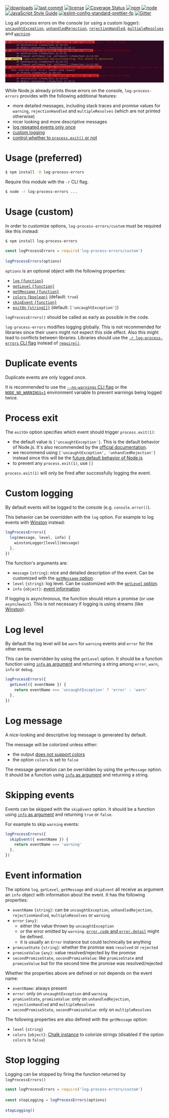 [![downloads](https://img.shields.io/npm/dt/log-process-errors.svg?logo=npm)](https://www.npmjs.com/package/log-process-errors) [![last commit](https://img.shields.io/github/last-commit/autoserver-org/log-process-errors.svg?logo=github&logoColor=white)](https://github.com/autoserver-org/log-process-errors/graphs/contributors) [![license](https://img.shields.io/badge/license-Apache%202.0-4cc61e.svg?logo=github&logoColor=white)](https://www.apache.org/licenses/LICENSE-2.0) [![Coverage Status](https://img.shields.io/coveralls/github/autoserver-org/log-process-errors.svg?label=test%20coverage&logo=travis)](https://coveralls.io/github/autoserver-org/log-process-errors?branch=master) [![npm](https://img.shields.io/npm/v/log-process-errors.svg?logo=npm)](https://www.npmjs.com/package/log-process-errors) [![node](https://img.shields.io/node/v/log-process-errors.svg?logo=node.js)](#) [![JavaScript Style Guide](https://img.shields.io/badge/code_style-standard-brightgreen.svg?logo=javascript)](https://standardjs.com) [![eslint-config-standard-prettier-fp](https://img.shields.io/badge/eslint-config--standard--prettier--fp-4cc61e.svg?logo=eslint&logoColor=white)](https://github.com/autoserver-org/eslint-config-standard-prettier-fp) [![Gitter](https://img.shields.io/gitter/room/autoserver-org/log-process-errors.svg?logo=gitter)](https://gitter.im/autoserver-org/log-process-errors)

Log all process errors on the console (or using a custom logger): [`uncaughtException`](https://nodejs.org/api/process.html#process_event_uncaughtexception), [`unhandledRejection`](https://nodejs.org/api/process.html#process_event_unhandledrejection), [`rejectionHandled`](https://nodejs.org/api/process.html#process_event_rejectionhandled), [`multipleResolves`](https://nodejs.org/api/process.html#process_event_multipleresolves) and [`warning`](https://nodejs.org/api/process.html#process_event_warning).

![Screenshot](docs/screenshot.png)

While Node.js already prints those errors on the console, `log-process-errors`
provides with the following additional features:

- more detailed messages, including stack traces and promise values for
  `warning`, `rejectionHandled` and `multipleResolves` (which are not printed
  otherwise)
- nicer looking and more descriptive messages
- [log repeated events only once](#duplicate-events)
- [custom logging]($custom-logging)
- [control whether to `process.exit()` or not](#process-exit)

# Usage (preferred)

```bash
$ npm install -D log-process-errors
```

Require this module with the `-r` CLI flag.

```bash
$ node -r log-process-errors ...
```

# Usage (custom)

In order to customize options, `log-process-errors/custom` must be required
like this instead:

```bash
$ npm install log-process-errors
```

```js
const logProcessErrors = require('log-process-errors/custom')

logProcessErrors(options)
```

`options` is an optional object with the following properties:

- [`log` `{function}`](#custom-logging)
- [`getLevel` `{function}`](#log-level)
- [`getMessage` `{function}`](#log-message)
- [`colors` `{boolean}`](#log-message) (default: `true`)
- [`skipEvent` `{function}`](#skipping-events)
- [`exitOn` `{string[]}`](#process-exit) (default: `['uncaughtException']`)

`logProcessErrors()` should be called as early as possible in the code.

`log-process-errors` modifies logging globally. This is not recommended for
libraries since their users might not expect this side effect. Also this might
lead to conflicts between libraries. Libraries should use the
[`-r log-process-errors` CLI flag](#usage-preferred) instead of
[`require()`](#usage-custom).

# Duplicate events

Duplicate events are only logged once.

It is recommended to use the
[`--no-warnings` CLI flag](https://nodejs.org/api/cli.html#cli_no_warnings) or
the
[`NODE_NO_WARNINGS=1`](https://nodejs.org/api/cli.html#cli_node_no_warnings_1)
environment variable to prevent warnings being logged twice.

# Process exit

The `exitOn` option specifies which event should trigger `process.exit(1)`:

- the default value is `['uncaughtException']`. This is the default
  behavior of Node.js. It's also recommended by the
  [official documentation](https://nodejs.org/api/process.html#process_warning_using_uncaughtexception_correctly).
- we recommend using `['uncaughtException', 'unhandledRejection']`
  instead since this will be the [future default behavior of Node.js](https://nodejs.org/dist/latest-v8.x/docs/api/deprecations.html#deprecations_dep0018_unhandled_promise_rejections)
- to prevent any `process.exit(1)`, use `[]`

`process.exit(1)` will only be fired after successfully logging the event.

# Custom logging

By default events will be logged to the console (e.g. `console.error()`).

This behavior can be overridden with the `log` option. For example to log events
with [Winston](https://github.com/winstonjs/winston) instead:

```js
logProcessErrors({
  log(message, level, info) {
    winstonLogger[level](message)
  },
})
```

The function's arguments are:

- `message` `{string}`: nice and detailed description of the event. Can be
  customized with the [`getMessage` option](#log-message).
- `level` `{string}`: log level. Can be customized with the
  [`getLevel` option](#log-level).
- `info` `{object}`: [event information](#event-info)

If logging is asynchronous, the function should return a promise (or use
`async`/`await`). This is not necessary if logging is using streams (like
[Winston](https://github.com/winstonjs/winston)).

# Log level

By default the log level will be `warn` for `warning` events and `error` for
the other events.

This can be overridden by using the `getLevel` option. It should be a function
function using [`info` as argument](#event-info) and returning a string
among `error`, `warn`, `info` or `debug`.

```js
logProcessErrors({
  getLevel({ eventName }) {
    return eventName === 'uncaughtException' ? 'error' : 'warn'
  },
})
```

# Log message

A nice-looking and descriptive log message is generated by default.

The message will be colorized unless either:

- the output [does not support colors](https://github.com/chalk/supports-color)
- the option `colors` is set to `false`

The message generation can be overridden by using the `getMessage` option. It
should be a function using [`info` as argument](#event-info) and returning
a string.

# Skipping events

Events can be skipped with the `skipEvent` option. It should be a function
using [`info` as argument](#event-info) and returning `true` or `false`.

For example to skip `warning` events:

```js
logProcessErrors({
  skipEvent({ eventName }) {
    return eventName === 'warning'
  },
})
```

# Event information

The options `log`, `getLevel`, `getMessage` and `skipEvent` all receive as
argument an `info` object with information about the event. It has the following
properties:

- `eventName` `{string}`: can be `uncaughtException`, `unhandledRejection`,
  `rejectionHandled`, `multipleResolves` or `warning`
- `error` `{any}`:
  - either the value thrown by `uncaughtException`
  - or the error emitted by `warning`.
    [`error.code` and `error.detail`](https://nodejs.org/api/process.html#process_event_warning)
    might be defined.
  - it is usually an `Error` instance but could technically be anything
- `promiseState` `{string}`: whether the promise was `resolved` or
  `rejected`
- `promiseValue` `{any}`: value resolved/rejected by the promise
- `secondPromiseState`, `secondPromiseValue`: like `promiseState` and
  `promiseValue` but for the second time the promise was resolved/rejected

Whether the properties above are defined or not depends on the event name:

- `eventName`: always present
- `error`: only on `uncaughtException` and `warning`
- `promiseState`, `promiseValue`: only on `unhandledRejection`,
  `rejectionHandled` and `multipleResolves`
- `secondPromiseState`, `secondPromiseValue`: only on `multipleResolves`

The following properties are also defined with the `getMessage` option:

- `level` `{string}`
- `colors` `{object}`: [Chalk instance](https://github.com/chalk/chalk#api)
  to colorize strings (disabled if the option `colors` is `false`)

# Stop logging

Logging can be stopped by firing the function returned by `logProcessErrors()`

```js
const logProcessErrors = require('log-process-errors/custom')

const stopLogging = logProcessErrors(options)

stopLogging()
```
